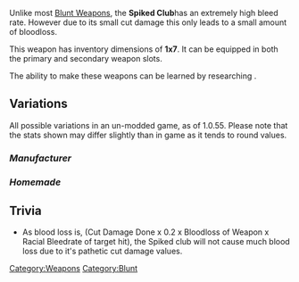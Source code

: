 Unlike most [Blunt Weapons](Blunt_Weapons.md "wikilink"), the **Spiked
Club**has an extremely high bleed rate. However due to its small cut
damage this only leads to a small amount of bloodloss.

This weapon has inventory dimensions of **1x7**. It can be equipped in
both the primary and secondary weapon slots.

The ability to make these weapons can be learned by researching [](Heavy_Weapons_(Tech).md).

## Variations

All possible variations in an un-modded game, as of 1.0.55. Please note
that the stats shown may differ slightly than in game as it tends to
round values.

### *Manufacturer*

### *Homemade*

## Trivia

- As blood loss is, (Cut Damage Done x 0.2 x Bloodloss of Weapon x
  Racial Bleedrate of target hit), the Spiked club will not cause much
  blood loss due to it's pathetic cut damage values.

[Category:Weapons](Category:Weapons "wikilink")
[Category:Blunt](Category:Blunt "wikilink")